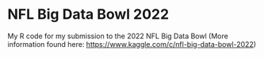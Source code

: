 # NFL Big Data Bowl 2022 #
My R code for my submission to the 2022 NFL Big Data Bowl (More information found here: https://www.kaggle.com/c/nfl-big-data-bowl-2022)

